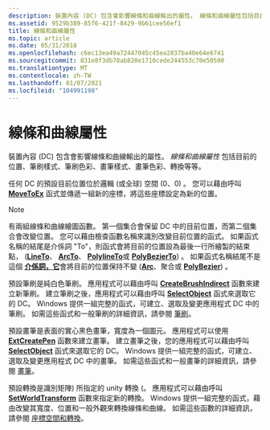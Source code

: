```yaml
---
description: 裝置內容 (DC) 包含會影響線條和曲線輸出的屬性。 線條和曲線屬性包括目前的位置、筆刷樣式、筆刷色彩、畫筆樣式、畫筆色彩、轉換等等。
ms.assetid: 9529b389-85f6-421f-8429-9b61cee56ef1
title: 線條和曲線屬性
ms.topic: article
ms.date: 05/31/2018
ms.openlocfilehash: c6ec13ea49a72447045c45ea2837ba40e64e6741
ms.sourcegitcommit: 831e8f3db78ab820e1710cede244553c70e50500
ms.translationtype: MT
ms.contentlocale: zh-TW
ms.lasthandoff: 01/07/2021
ms.locfileid: "104991198"
---
```

# <a name="line-and-curve-attributes"></a>線條和曲線屬性

裝置內容 (DC) 包含會影響線條和曲線輸出的屬性。 *線條和曲線屬性* 包括目前的位置、筆刷樣式、筆刷色彩、畫筆樣式、畫筆色彩、轉換等等。

任何 DC 的預設目前位置位於邏輯 (或全球) 空間 (0、0) 。 您可以藉由呼叫 [**MoveToEx**](/windows/desktop/api/Wingdi/nf-wingdi-movetoex) 函式並傳遞一組新的座標，將這些座標設定為新的位置。

> [!Note]  
> 有兩組線條和曲線繪圖函數。 第一個集合會保留 DC 中的目前位置，而第二個集合會改變位置。 您可以藉由檢查函數名稱來識別改變目前位置的函式。 如果函式名稱的結尾是介係詞 "To"，則函式會將目前的位置設為最後一行所繪製的結束點， ([**LineTo**](/windows/desktop/api/Wingdi/nf-wingdi-lineto)、 [**ArcTo**](/windows/desktop/api/Wingdi/nf-wingdi-arcto)、 [**PolylineTo**](/windows/desktop/api/Wingdi/nf-wingdi-polylineto)或 [**PolyBezierTo**](/windows/desktop/api/Wingdi/nf-wingdi-polybezierto)) 。 如果函式名稱結尾不是這個 [**介係詞，它**](/windows/desktop/api/Wingdi/nf-wingdi-polyline)會將目前的位置保持不變 ([**Arc**](/windows/desktop/api/Wingdi/nf-wingdi-arc)、聚合或 [**PolyBezier**](/windows/desktop/api/Wingdi/nf-wingdi-polybezier)) 。

 

預設筆刷是純白色筆刷。 應用程式可以藉由呼叫 [**CreateBrushIndirect**](/windows/desktop/api/Wingdi/nf-wingdi-createbrushindirect) 函數來建立新筆刷。 建立筆刷之後，應用程式可以藉由呼叫 [**SelectObject**](/windows/desktop/api/Wingdi/nf-wingdi-selectobject) 函式來選取它的 DC。 Windows 提供一組完整的函式，可建立、選取及變更應用程式 DC 中的筆刷。 如需這些函式和一般筆刷的詳細資訊，請參閱 [筆刷](brushes.md)。

預設畫筆是表面的實心黑色畫筆，寬度為一個圖元。 應用程式可以使用 [**ExtCreatePen**](/windows/desktop/api/Wingdi/nf-wingdi-extcreatepen) 函數來建立畫筆。 建立畫筆之後，您的應用程式可以藉由呼叫 [**SelectObject**](/windows/desktop/api/Wingdi/nf-wingdi-selectobject) 函式來選取它的 DC。 Windows 提供一組完整的函式，可建立、選取及變更應用程式 DC 中的畫筆。 如需這些函式和一般畫筆的詳細資訊，請參閱 [畫筆](pens.md)。

預設轉換是識別矩陣) 所指定的 unity 轉換 (。 應用程式可以藉由呼叫 [**SetWorldTransform**](/windows/desktop/api/Wingdi/nf-wingdi-setworldtransform) 函數來指定新的轉換。 Windows 提供一組完整的函式，藉由改變其寬度、位置和一般外觀來轉換線條和曲線。 如需這些函數的詳細資訊，請參閱 [座標空間和轉換](coordinate-spaces-and-transformations.md)。

 

 



